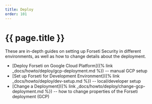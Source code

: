 ```yaml
---
title: Deploy
order: 101
---
```

# {{ page.title }}

These are in-depth guides on setting up Forseti Security in different environments, as well as how to change details about the deployment.

- [Deploy Forseti on Google Cloud Platform]({% link _docs/howto/deploy/gcp-deployment.md %}) -- manual GCP setup
- [Set up Forseti for Development Environment]({% link _docs/howto/deploy/dev-setup.md %}) -- local/developer setup
- [Change a Deployment]({% link _docs/howto/deploy/change-gcp-deployment.md %}) -- how to change properties of the Forseti deployment (GCP)
